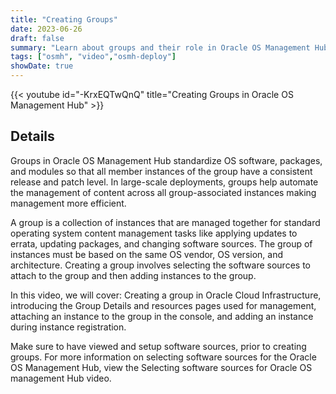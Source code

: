 ```yaml
---
title: "Creating Groups"
date: 2023-06-26
draft: false
summary: "Learn about groups and their role in Oracle OS Management Hub."
tags: ["osmh", "video","osmh-deploy"]
showDate: true
---
```


{{< youtube id="-KrxEQTwQnQ" title="Creating Groups in Oracle OS Management Hub" >}}

## Details

Groups in Oracle OS Management Hub standardize OS software, packages, and modules so that all member instances of the group have a consistent release and patch level. In large-scale deployments, groups help automate the management of content across all group-associated instances making management more efficient.

A group is a collection of instances that are managed together for standard operating system content management tasks like applying updates to errata, updating packages, and changing software sources.
The group of instances must be based on the same OS vendor, OS version, and architecture.
Creating a group involves selecting the software sources to attach to the group and then adding instances to the group.

In this video, we will cover: Creating a group in Oracle Cloud Infrastructure, introducing the Group Details and resources pages used for management, attaching an instance to the group in the console, and adding an instance during instance registration.

Make sure to have viewed and setup software sources, prior to creating groups. For more information on selecting software sources for the Oracle OS Management Hub, view the Selecting software sources for Oracle OS management Hub video.
